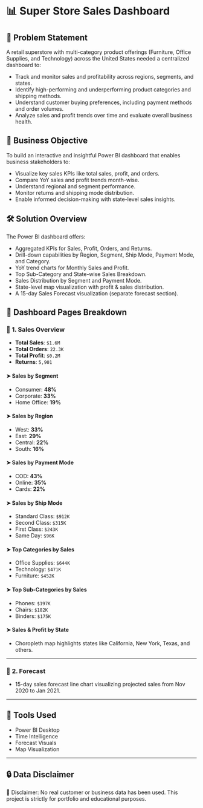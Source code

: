 
# 📊 **Super Store Sales Dashboard**

## 🧩 **Problem Statement**
A retail superstore with multi-category product offerings (Furniture, Office Supplies, and Technology) across the United States needed a centralized dashboard to:

- Track and monitor sales and profitability across regions, segments, and states.
- Identify high-performing and underperforming product categories and shipping methods.
- Understand customer buying preferences, including payment methods and order volumes.
- Analyze sales and profit trends over time and evaluate overall business health.

## 🎯 **Business Objective**
To build an interactive and insightful Power BI dashboard that enables business stakeholders to:

- Visualize key sales KPIs like total sales, profit, and orders.
- Compare YoY sales and profit trends month-wise.
- Understand regional and segment performance.
- Monitor returns and shipping mode distribution.
- Enable informed decision-making with state-level sales insights.

## 🛠️ **Solution Overview**
The Power BI dashboard offers:

- Aggregated KPIs for Sales, Profit, Orders, and Returns.
- Drill-down capabilities by Region, Segment, Ship Mode, Payment Mode, and Category.
- YoY trend charts for Monthly Sales and Profit.
- Top Sub-Category and State-wise Sales Breakdown.
- Sales Distribution by Segment and Payment Mode.
- State-level map visualization with profit & sales distribution.
- A 15-day Sales Forecast visualization (separate forecast section).

## 📁 **Dashboard Pages Breakdown**

### 🔹 **1. Sales Overview**
- **Total Sales**: `$1.6M`  
- **Total Orders**: `22.3K`  
- **Total Profit**: `$0.2M`  
- **Returns**: `5,901`

#### ➤ Sales by Segment
- Consumer: **48%**
- Corporate: **33%**
- Home Office: **19%**

#### ➤ Sales by Region
- West: **33%**
- East: **29%**
- Central: **22%**
- South: **16%**

#### ➤ Sales by Payment Mode
- COD: **43%**
- Online: **35%**
- Cards: **22%**

#### ➤ Sales by Ship Mode
- Standard Class: `$912K`
- Second Class: `$315K`
- First Class: `$243K`
- Same Day: `$96K`

#### ➤ Top Categories by Sales
- Office Supplies: `$644K`
- Technology: `$471K`
- Furniture: `$452K`

#### ➤ Top Sub-Categories by Sales
- Phones: `$197K`
- Chairs: `$182K`
- Binders: `$175K`

#### ➤ Sales & Profit by State
- Choropleth map highlights states like California, New York, Texas, and others.

---

### 🔹 **2. Forecast**
- 15-day sales forecast line chart visualizing projected sales from Nov 2020 to Jan 2021.

---

## 🧮 **Tools Used**
- Power BI Desktop 
- Time Intelligence  
- Forecast Visuals  
- Map Visualization  

---

## 🔒 Data Disclaimer
📌 Disclaimer: No real customer or business data has been used. This project is strictly for portfolio and educational purposes.
